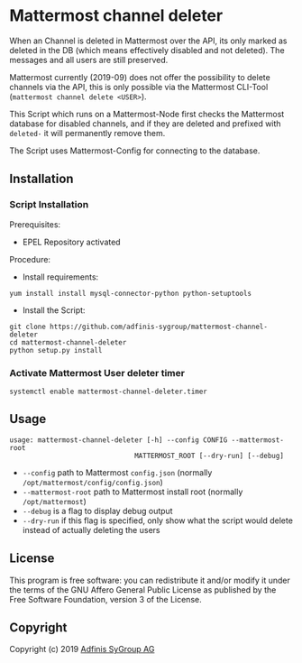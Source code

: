 # Mattermost channel deleter

When an Channel is deleted in Mattermost over the API, its only marked as deleted in the DB (which means effectively disabled and not deleted). The messages and all users are still preserved.

Mattermost currently (2019-09) does not offer the possibility to delete channels via the API, this is only possible via the Mattermost CLI-Tool (`mattermost channel delete <USER>`).

This Script which runs on a Mattermost-Node first checks the Mattermost database for disabled channels, and if they are deleted and prefixed with `deleted-` it will permanently remove them.

The Script uses Mattermost-Config for connecting to the database.


## Installation

### Script Installation

Prerequisites:
- EPEL Repository activated

Procedure:
- Install requirements:
```
yum install install mysql-connector-python python-setuptools
```
- Install the Script:
```
git clone https://github.com/adfinis-sygroup/mattermost-channel-deleter
cd mattermost-channel-deleter
python setup.py install
```

### Activate Mattermost User deleter timer

```
systemctl enable mattermost-channel-deleter.timer
```

## Usage

```
usage: mattermost-channel-deleter [-h] --config CONFIG --mattermost-root
                               MATTERMOST_ROOT [--dry-run] [--debug]
```

- `--config` path to Mattermost `config.json` (normally `/opt/mattermost/config/config.json`)
- `--mattermost-root` path to Mattermost install root (normally `/opt/mattermost`)
- `--debug` is a flag to display debug output
- `--dry-run` if this flag is specified, only show what the script would delete instead of actually deleting the users

## License

This program is free software: you can redistribute it and/or modify it under
the terms of the GNU Affero General Public License as published by the Free
Software Foundation, version 3 of the License.

## Copyright

Copyright (c) 2019 [Adfinis SyGroup AG](https://adfinis-sygroup.ch)
